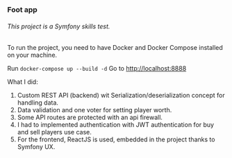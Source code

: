 ### Foot app

###### This project is a Symfony skills test.

To run the project, you need to have Docker and Docker Compose installed on your machine.

Run `docker-compose up --build -d`
Go to [http://localhost:8888](http://localhost:8888)

What I did:

1. Custom REST API (backend) wit Serialization/deserialization concept for handling data.
2. Data validation and one voter for setting player worth.
3. Some API routes are protected with an api firewall.
4. I had to implemented authentication with JWT authentication for buy and sell players use case.
5. For the frontend, ReactJS is used, embedded in the project thanks to Symfony UX.
